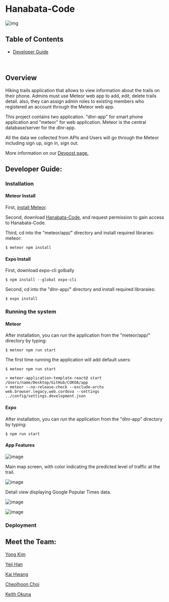 # Hanabata-Code

![img](/images/system.jpg)

## Table of Contents

* [Developer Guide](#developer-guide)
<br />

## Overview
Hiking trails application that allows to view information about the trails on their phone. Admins must use Meteor web app to add, edit, delete trails detail. also, they can assign admin roles to existing members who registered an account through the Meteor web app.

This project contains two application. "dlnr-app" for smart phone application and "meteor" for web application. Meteor is the central database/server for the dlnr-app.

All the data we collected from APIs and Users will go through the Meteor including sign up, sign in, sign out.

More information on our [Devpost page.](https://devpost.com/software/hanabata-code)

## Developer Guide: 

### Installation

#### Meteor Install

First, [install Meteor](https://www.meteor.com/install).

Second, download [Hanabata-Code](https://github.com/HACC2021/Hanabata-Code), and request permission to gain access to Hanabata-Code. 

Third, cd into the "meteor/app/" directory and install required libraries: meteor:

```
$ meteor npm install
```

#### Expo Install

First, download expo-cli golbally

```
$ npm install --global expo-cli
```

Second, cd into the "dlnr-app/" directory and install required libraraies:

```
$ expo install
```

### Running the system

#### Meteor

After installation, you can run the application from the "meteor/app/" directory by typing:

```
$ meteor npm run start
```
The first time running the application will add default users: 

```
$ meteor npm run start

> meteor-application-template-react@ start /Users/name/Desktop/GitHub/COKOA/app
> meteor --no-release-check --exclude-archs web.browser.legacy,web.cordova --settings ../config/settings.development.json
```

#### Expo

After installation, you can run the application from the "dlnr-app" directory by typing:

```
$ npm run start
```

#### App Features

![image](images/maps-view.png)

Main map screen, with color indicating the predicted level of traffic at the trail. 

![image](images/detail-view.png)

Detail view displaying Google Popular Times data. 

![image](images/menu-view.png)

![image](images/check-in-flow.png)

### Deployment


## Meet the Team:

[Yong Kim](https://yongkim93.github.io) <br />

[Yeji Han](https://yejihan92.github.io) <br />

[Kai Hwang](https://hwangwooj.github.io) <br />

[Cheolhoon Choi](https://cheolhoon.github.io) <br />

[Keith Okuna](https://okuna.github.io) <br /> <br /> <br />


